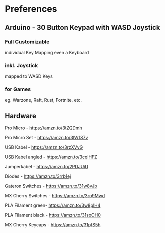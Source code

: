 # Preferences

## Arduino  - 30 Button Keypad with WASD Joystick

### Full Customizable
individual Key Mapping even a Keyboard

### inkl. Joystick
mapped to WASD Keys

### for Games 
eg. Warzone, Raft, Rust, Fortnite, etc.

## Hardware
Pro Micro - https://amzn.to/3tZQDmh

Pro Micro Set - https://amzn.to/3lW187v

USB Kabel - https://amzn.to/3rzXVvG

USB Kabel angled - https://amzn.to/3cqlHFZ

Jumperkabel - https://amzn.to/2PDJUiU

Diodes - https://amzn.to/3rrb1ej

Gateron Switches - https://amzn.to/31w8vJb

MX Cherry Switches - https://amzn.to/3rp9Mwd

PLA Filament green- https://amzn.to/3w8pIH4

PLA Filament black - https://amzn.to/31soOH0

MX Cherry Keycaps - https://amzn.to/31pfS5h
